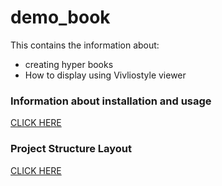 # demo_book

This contains the information about:
- creating hyper books
- How to display using Vivliostyle viewer

### Information about installation and usage 
[CLICK HERE](https://github.com/semanticClimate/hyperbook-template)

### Project Structure Layout
[CLICK HERE](https://github.com/semanticClimate/demo_book/blob/main/images_for_readme/Book_project_structure.svg)